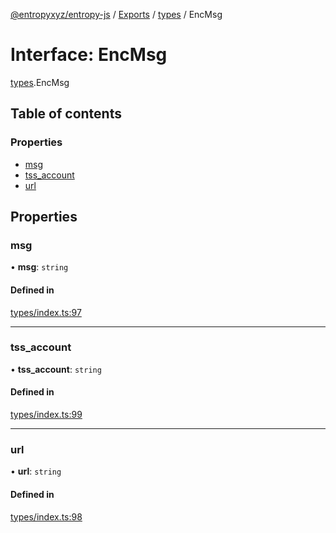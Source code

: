 [@entropyxyz/entropy-js](../README.md) / [Exports](../modules.md) / [types](../modules/types.md) / EncMsg

# Interface: EncMsg

[types](../modules/types.md).EncMsg

## Table of contents

### Properties

- [msg](types.EncMsg.md#msg)
- [tss\_account](types.EncMsg.md#tss_account)
- [url](types.EncMsg.md#url)

## Properties

### msg

• **msg**: `string`

#### Defined in

[types/index.ts:97](https://github.com/entropyxyz/entropy-js/blob/368842b/src/types/index.ts#L97)

___

### tss\_account

• **tss\_account**: `string`

#### Defined in

[types/index.ts:99](https://github.com/entropyxyz/entropy-js/blob/368842b/src/types/index.ts#L99)

___

### url

• **url**: `string`

#### Defined in

[types/index.ts:98](https://github.com/entropyxyz/entropy-js/blob/368842b/src/types/index.ts#L98)
